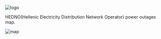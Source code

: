 ![logo](https://user-images.githubusercontent.com/71548592/138826534-0a1635f1-f495-4695-a676-bf32ff642b9e.png)

HEDNO(Hellenic Electricity Distribution Network Operator) power outages map.



![map](https://user-images.githubusercontent.com/71548592/138826318-9757a072-e94c-4e56-8dc3-62664cbd77d8.png)

